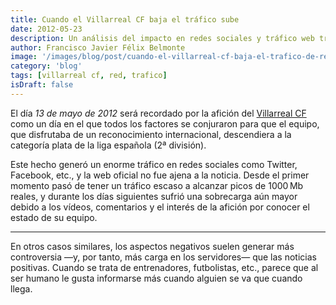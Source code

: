 ```yaml
---
title: Cuando el Villarreal CF baja el tráfico sube
date: 2012-05-23
description: Un análisis del impacto en redes sociales y tráfico web tras el descenso del Villarreal CF a la segunda división, destacando cómo las noticias negativas generan mayor interacción.
author: Francisco Javier Félix Belmonte
image: '/images/blog/post/cuando-el-villarreal-cf-baja-el-trafico-de-red-sube.webp'
category: 'blog'
tags: [villarreal cf, red, trafico]
isDraft: false
---
```


El día *13 de mayo de 2012* será recordado por la afición del [Villarreal CF](http://www.villarrealcf.es) como un día en el que todos los factores se conjuraron para que el equipo, que disfrutaba de un reconocimiento internacional, descendiera a la categoría plata de la liga española (2ª división).

Este hecho generó un enorme tráfico en redes sociales como Twitter, Facebook, etc., y la web oficial no fue ajena a la noticia. Desde el primer momento pasó de tener un tráfico escaso a alcanzar picos de 1000 Mb reales, y durante los días siguientes sufrió una sobrecarga aún mayor debido a los vídeos, comentarios y el interés de la afición por conocer el estado de su equipo.

---

En otros casos similares, los aspectos negativos suelen generar más controversia —y, por tanto, más carga en los servidores— que las noticias positivas. Cuando se trata de entrenadores, futbolistas, etc., parece que al ser humano le gusta informarse más cuando alguien se va que cuando llega.